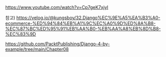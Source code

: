 https://www.youtube.com/watch?v=Cp7geK7xjyI

참고)
https://velog.io/@kungsboy/32.Django%EC%9E%A5%EA%B3%A0-ecommerce-%ED%94%84%EB%A1%9C%EC%A0%9D%ED%8A%B8-%EC%87%BC%ED%95%91%EB%AA%B0-%EB%AA%A8%EB%8D%B8-%EC%83%9D

https://github.com/PacktPublishing/Django-4-by-example/tree/main/Chapter08

